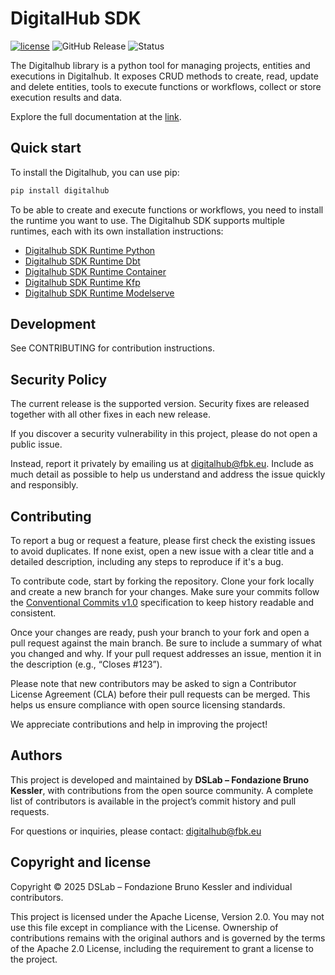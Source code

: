 # DigitalHub SDK

[![license](https://img.shields.io/badge/license-Apache%202.0-blue)](https://github.com/scc-digitalhub/digitalhub-sdk/LICENSE) ![GitHub Release](https://img.shields.io/github/v/release/scc-digitalhub/digitalhub-sdk)
![Status](https://img.shields.io/badge/status-stable-gold)

The Digitalhub library is a python tool for managing projects, entities and executions in Digitalhub. It exposes CRUD methods to create, read, update and delete entities, tools to execute functions or workflows, collect or store execution results and data.

Explore the full documentation at the [link](https://scc-digitalhub.github.io/sdk-docs/).

## Quick start

To install the Digitalhub, you can use pip:

```bash
pip install digitalhub
```

To be able to create and execute functions or workflows, you need to install the runtime you want to use. The Digitalhub SDK supports multiple runtimes, each with its own installation instructions:

- [Digitalhub SDK Runtime Python](https://github.com/scc-digitalhub/digitalhub-sdk-runtime-python)
- [Digitalhub SDK Runtime Dbt](https://github.com/scc-digitalhub/digitalhub-sdk-runtime-dbt)
- [Digitalhub SDK Runtime Container](https://github.com/scc-digitalhub/digitalhub-sdk-runtime-container)
- [Digitalhub SDK Runtime Kfp](https://github.com/scc-digitalhub/digitalhub-sdk-runtime-kfp)
- [Digitalhub SDK Runtime Modelserve](https://github.com/scc-digitalhub/digitalhub-sdk-runtime-modelserve)

## Development

See CONTRIBUTING for contribution instructions.

## Security Policy

The current release is the supported version. Security fixes are released together with all other fixes in each new release.

If you discover a security vulnerability in this project, please do not open a public issue.

Instead, report it privately by emailing us at digitalhub@fbk.eu. Include as much detail as possible to help us understand and address the issue quickly and responsibly.

## Contributing

To report a bug or request a feature, please first check the existing issues to avoid duplicates. If none exist, open a new issue with a clear title and a detailed description, including any steps to reproduce if it's a bug.

To contribute code, start by forking the repository. Clone your fork locally and create a new branch for your changes. Make sure your commits follow the [Conventional Commits v1.0](https://www.conventionalcommits.org/en/v1.0.0/) specification to keep history readable and consistent.

Once your changes are ready, push your branch to your fork and open a pull request against the main branch. Be sure to include a summary of what you changed and why. If your pull request addresses an issue, mention it in the description (e.g., “Closes #123”).

Please note that new contributors may be asked to sign a Contributor License Agreement (CLA) before their pull requests can be merged. This helps us ensure compliance with open source licensing standards.

We appreciate contributions and help in improving the project!

## Authors

This project is developed and maintained by **DSLab – Fondazione Bruno Kessler**, with contributions from the open source community. A complete list of contributors is available in the project’s commit history and pull requests.

For questions or inquiries, please contact: [digitalhub@fbk.eu](mailto:digitalhub@fbk.eu)

## Copyright and license

Copyright © 2025 DSLab – Fondazione Bruno Kessler and individual contributors.

This project is licensed under the Apache License, Version 2.0.
You may not use this file except in compliance with the License. Ownership of contributions remains with the original authors and is governed by the terms of the Apache 2.0 License, including the requirement to grant a license to the project.
